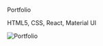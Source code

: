 Portfolio

HTML5, CSS, React, Material UI


![Portfolio](https://github.com/GabrielaWielgus/Portfolio/assets/75125063/1fa120dc-fe37-482a-94db-4dd8bbdd8c57)
